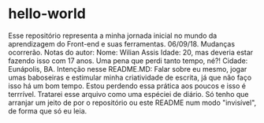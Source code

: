 # hello-world
Esse repositório representa a minha jornada inicial no mundo da aprendizagem do Front-end e suas ferramentas. 06/09/18. Mudanças ocorrerão.
Notas do autor:
  Nome: Wilian Assis
  Idade: 20, mas deveria estar fazendo isso com 17 anos. Uma pena que perdi tanto tempo, né?!
  Cidade: Eunápolis, BA.
  Intenção nesse README.MD: Falar sobre eu mesmo, jogar umas baboseiras e estimular minha criatividade de escrita, já que não faço isso há um bom tempo. Estou perdendo essa prática aos poucos e isso é terrrível. Tratarei esse arquivo como uma espéciei de diário. Só tenho que arranjar um jeito de por o repositório ou este README num modo "invisível", de forma que só eu leia.
  
